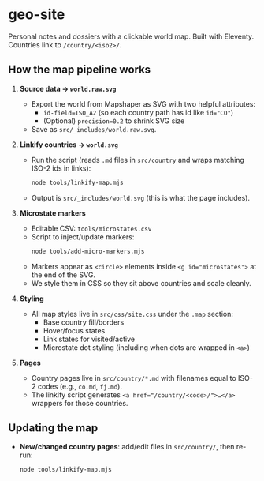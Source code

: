 # geo-site

Personal notes and dossiers with a clickable world map.
Built with Eleventy. Countries link to `/country/<iso2>/`.

## How the map pipeline works

1. **Source data → `world.raw.svg`**
   - Export the world from Mapshaper as SVG with two helpful attributes:
     - `id-field=ISO_A2` (so each country path has id like `id="CO"`)
     - (Optional) `precision=0.2` to shrink SVG size
   - Save as `src/_includes/world.raw.svg`.

2. **Linkify countries → `world.svg`**
   - Run the script (reads `.md` files in `src/country` and wraps matching ISO-2 ids in links):
     ```bash
     node tools/linkify-map.mjs
     ```
   - Output is `src/_includes/world.svg` (this is what the page includes).

3. **Microstate markers**
   - Editable CSV: `tools/microstates.csv`
   - Script to inject/update markers:
     ```bash
     node tools/add-micro-markers.mjs
     ```
   - Markers appear as `<circle>` elements inside `<g id="microstates">` at the end of the SVG.
   - We style them in CSS so they sit above countries and scale cleanly.

4. **Styling**
   - All map styles live in `src/css/site.css` under the `.map` section:
     - Base country fill/borders
     - Hover/focus states
     - Link states for visited/active
     - Microstate dot styling (including when dots are wrapped in `<a>`)

5. **Pages**
   - Country pages live in `src/country/*.md` with filenames equal to ISO-2 codes (e.g., `co.md`, `fj.md`).
   - The linkify script generates `<a href="/country/<code>/">…</a>` wrappers for those countries.

## Updating the map

- **New/changed country pages**: add/edit files in `src/country/`, then re-run:
  ```bash
  node tools/linkify-map.mjs
